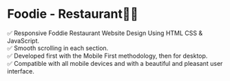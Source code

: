 # Foodie - Restaurant🍔🍟
✅ Responsive Foddie Restaurant Website Design Using HTML CSS & JavaScript. <br>
✅ Smooth scrolling in each section. <br>
✅ Developed first with the Mobile First methodology, then for desktop. <br>
✅ Compatible with all mobile devices and with a beautiful and pleasant user interface.

